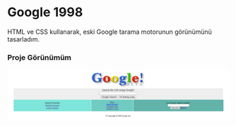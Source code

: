 # Google 1998

HTML ve CSS kullanarak, eski Google tarama motorunun görünümünü tasarladım.

### Proje Görünümüm

![github](figures/old_google.PNG)

